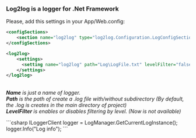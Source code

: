 
<body>

<h3>Log2log is a logger for .Net Framework </h3>

<div>
<p>
Please, add this settings in your App/Web.config:
    </p>
</div>

```xml
<configSections>
    <section name="log2log" type="log2log.Configuration.LogConfigSection, log2log "/>
</configSections>

<log2log>
    <settings>
      <setting name="log2log" path="Log\LogFile.txt" levelFilter="false"/>
    </settings>
</log2log>
```

<p>
<em>
<br/>
<strong>Name</strong> is just a name of logger.
<br/>
<strong>Path</strong> is the path of create a .log file with/without subdirectory (By default, the .log is creates in the main directory of project)
<br/>
<strong>LevelFilter</strong> is enables or disables filtering by level. (Now is not available)
</em>
</p>

<p>
```csharp
ILoggerClient logger = LogManager.GetCurrentLogInstance();
logger.Info("Log info");
```
</p>
</body>

